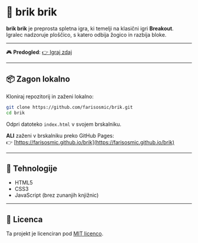 # 🧱 brik brik

**brik brik** je preprosta spletna igra, ki temelji na klasični igri **Breakout**.  
Igralec nadzoruje ploščico, s katero odbija žogico in razbija bloke.

---

🎮 **Predogled**: [👉 Igraj zdaj](https://farisosmic.github.io/brik)

---

## 📦 Zagon lokalno

Kloniraj repozitorij in zaženi lokalno:

```bash
git clone https://github.com/farisosmic/brik.git
cd brik
```

Odpri datoteko `index.html` v svojem brskalniku.

**ALI** zaženi v brskalniku preko GitHub Pages:  
👉 [https://farisosmic.github.io/brik](https://farisosmic.github.io/brik)

---

## 🧰 Tehnologije

- HTML5  
- CSS3  
- JavaScript (brez zunanjih knjižnic)

---

## 📄 Licenca

Ta projekt je licenciran pod [MIT licenco](LICENSE).
